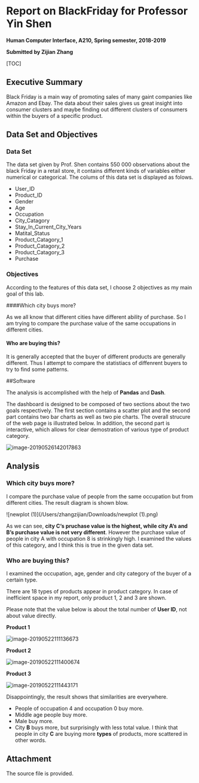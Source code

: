 # Report on BlackFriday for Professor Yin Shen

**Human Computer Interface, A210, Spring semester, 2018-2019** 

**Submitted by Zijian Zhang**

[TOC]

## Executive Summary

Black Friday is a main way of promoting sales of many gaint companies like Amazon and Ebay. The data about their sales gives us great insight into consumer clusters and maybe finding out different clusters of consumers within the buyers of a specific product. 

## Data Set and Objectives

### Data Set

The data set given by Prof. Shen contains 550 000 observations about the black Friday in a retail store, it contains different kinds of variables either numerical or categorical. The colums of this data set is displayed as folows.

- User_ID
- Product_ID
- Gender
- Age
- Occupation
- City_Catagory
- Stay_In_Current_City_Years
- Matital_Status
- Product_Catagory_1
- Product_Catagory_2
- Product_Catagory_3
- Purchase

### Objectives

According to the features of this data set, I choose 2 objectives as my main goal of this lab. 

####Which city buys more?

As we all know that different cities have different ability of purchase. So I am trying to compare the purchase value of the same occupations in different cities.

#### Who are buying this?

It is generally accepted that the buyer of different products are generally different. Thus I attempt to compare the statistiacs of diffenrent buyers to try to find some patterns.  

##Software

The analysis is accomplished with the help of **Pandas** and **Dash**.

The dashboard is designed to be composed of two sections about the two goals respectively. The first section contains a scatter plot and the second part contains two bar charts as well as two pie charts. The overall strucure of the web page is illustrated below. In addition, the second part is interactive, which allows for clear demostration of various type of product category.

![image-20190526142017863](assets/image-20190526142017863.png)

## Analysis

### Which city buys more?

I compare the purchase value of people from the same occupation but from different cities. The result diagram is shown blow.

![newplot (1)](/Users/zhangzijian/Downloads/newplot (1).png)



As we can see, **city C‘s pruchase value  is  the highest, while city A‘s and B’s purchase value is not very different**. However the purchase value of people in city A with occupation 8 is strinkingly high. I examined the values of this category, and I think this is true in the given data set.

### Who are buying this?

I examined the occupation, age, gender and city category of the buyer of a certain type.

There are 18 types of products appear in product category. In case of inefficient space in my report, only product 1, 2 and 3 are shown.

Please note that the value below is about the total number of **User ID**, not about value directly.

**Product 1**

![image-20190522111136673](assets/image-20190522111136673.png)

**Product 2**

![image-20190522111400674](assets/image-20190522111400674.png)

**Product 3**

![image-20190522111443171](assets/image-20190522111443171.png)

Disappointingly, the result shows that similarities are everywhere.

- People of  occupation 4 and occupation 0 buy more.
- Middle age people buy more.
- Male buy more.
- City **B** buys more, but surprisingly with less total value. I think that people in city **C** are buying more **types** of products, more scattered in other words. 

## Attachment

The source file is provided.